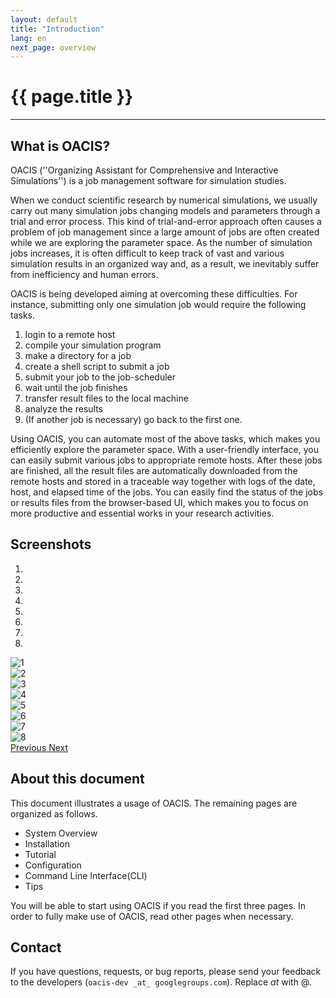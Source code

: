 ```yaml
---
layout: default
title: "Introduction"
lang: en
next_page: overview
---
```


# {{ page.title }}

---

## What is OACIS?

OACIS (''Organizing Assistant for Comprehensive and Interactive Simulations'') is a job management software for simulation studies.

When we conduct scientific research by numerical simulations, we usually carry out many simulation jobs changing models and parameters through a trial and error process. 
This kind of trial-and-error approach often causes a problem of job management since a large amount of jobs are often created while we are exploring the parameter space. 
As the number of simulation jobs increases, it is often difficult to keep track of vast and various simulation results in an organized way and, as a result, we inevitably suffer from inefficiency and human errors.

OACIS is being developed aiming at overcoming these difficulties.
For instance, submitting only one simulation job would require the following tasks.

1. login to a remote host
1. compile your simulation program
1. make a directory for a job
1. create a shell script to submit a job
1. submit your job to the job-scheduler
1. wait until the job finishes
1. transfer result files to the local machine
1. analyze the results
1. (If another job is necessary) go back to the first one.

Using OACIS, you can automate most of the above tasks, which makes you efficiently explore the parameter space.
With a user-friendly interface, you can easily submit various jobs to appropriate remote hosts.
After these jobs are finished, all the result files are automatically downloaded from the remote hosts and stored in a traceable way together with logs of the date, host, and elapsed time of the jobs.
You can easily find the status of the jobs or results files from the browser-based UI, which makes you to focus on more productive and essential works in your research activities.

## Screenshots

<div id="carousel-screen-shot" class="carousel slide" data-ride="carousel">
  <!-- Indicators -->
  <ol class="carousel-indicators">
    <li data-target="#carousel-screen-shot" data-slide-to="0" class="active"></li>
    <li data-target="#carousel-screen-shot" data-slide-to="1"></li>
    <li data-target="#carousel-screen-shot" data-slide-to="2"></li>
    <li data-target="#carousel-screen-shot" data-slide-to="3"></li>
    <li data-target="#carousel-screen-shot" data-slide-to="4"></li>
    <li data-target="#carousel-screen-shot" data-slide-to="5"></li>
    <li data-target="#carousel-screen-shot" data-slide-to="6"></li>
    <li data-target="#carousel-screen-shot" data-slide-to="7"></li>
  </ol>

  <!-- Wrapper for slides -->
  <div class="carousel-inner" role="listbox">
    <div class="item active">
      <img src="{{ site.baseurl }}/images/screenshots/1.png" alt="1">
      <div class="carousel-caption">
      </div>
    </div>
    <div class="item">
      <img src="{{ site.baseurl }}/images/screenshots/2.png" alt="2">
      <div class="carousel-caption">
      </div>
    </div>
    <div class="item">
      <img src="{{ site.baseurl }}/images/screenshots/3.png" alt="3">
      <div class="carousel-caption">
      </div>
    </div>
    <div class="item">
      <img src="{{ site.baseurl }}/images/screenshots/4.png" alt="4">
      <div class="carousel-caption">
      </div>
    </div>
    <div class="item">
      <img src="{{ site.baseurl }}/images/screenshots/5.png" alt="5">
      <div class="carousel-caption">
      </div>
    </div>
    <div class="item">
      <img src="{{ site.baseurl }}/images/screenshots/6.png" alt="6">
      <div class="carousel-caption">
      </div>
    </div>
    <div class="item">
      <img src="{{ site.baseurl }}/images/screenshots/7.png" alt="7">
      <div class="carousel-caption">
      </div>
    </div>
    <div class="item">
      <img src="{{ site.baseurl }}/images/screenshots/8.png" alt="8">
      <div class="carousel-caption">
      </div>
    </div>
  </div>

  <!-- Controls -->
  <a class="left carousel-control" href="#carousel-screen-shot" role="button" data-slide="prev">
    <span class="glyphicon glyphicon-chevron-left" aria-hidden="true"></span>
    <span class="sr-only">Previous</span>
  </a>
  <a class="right carousel-control" href="#carousel-screen-shot" role="button" data-slide="next">
    <span class="glyphicon glyphicon-chevron-right" aria-hidden="true"></span>
    <span class="sr-only">Next</span>
  </a>
</div>

## About this document

This document illustrates a usage of OACIS.
The remaining pages are organized as follows.

- System Overview
- Installation
- Tutorial
- Configuration
- Command Line Interface(CLI)
- Tips

You will be able to start using OACIS if you read the first three pages.
In order to fully make use of OACIS, read other pages when necessary.

## Contact

If you have questions, requests, or bug reports, please send your feedback to the developers (`oacis-dev _at_ googlegroups.com`). Replace _at_ with @.

